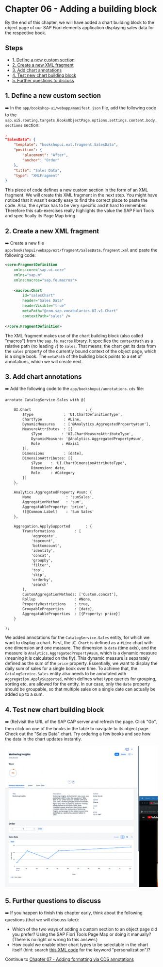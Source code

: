 # Chapter 06 - Adding a building block

By the end of this chapter, we will have added a chart building block to the object page of our SAP Fiori elements application displaying sales data for the respective book.

## Steps

- [1. Define a new custom section](#1-define-a-new-custom-section)<br>
- [2. Create a new XML fragment](#2-create-a-new-xml-fragment)<br>
- [3. Add chart annotations](#3-add-chart-annotations)<br>
- [4. Test new chart building block](#4-test-new-chart-building-block)<br>
- [5. Further questions to discuss](#5-further-questions-to-discuss)<br>

## 1. Define a new custom section

➡️ In the `app/bookshop-ui/webapp/manifest.json` file, add the following code to the `sap.ui5.routing.targets.BooksObjectPage.options.settings.content.body.sections` section:

```json
,
"SalesData": {
    "template": "bookshopui.ext.fragment.SalesData",
	"position": {
		"placement": "After",
		"anchor": "Order"
	},
	"title": "Sales Data",
	"type": "XMLFragment"
}
```

This piece of code defines a new custom section in the form of an XML fragment. We will create this XML fragment in the next step. You might have noticed that it wasn't exactly easy to find the correct place to paste the code. Also, the syntax has to be very specific and it hard to remember. Therefore this sub-exercises really highlights the value the SAP Fiori Tools and specifically its Page Map bring.

## 2. Create a new XML fragment

➡️ Create a new file `app/bookshopui/webapp/ext/fragment/SalesData.fragment.xml` and paste the following code:

```xml
<core:FragmentDefinition
	xmlns:core="sap.ui.core"
	xmlns="sap.m"
	xmlns:macros="sap.fe.macros">

	<macros:Chart
		id="salesChart"
		header="Sales Data"
		headerVisible="true"
		metaPath="@com.sap.vocabularies.UI.v1.Chart"
		contextPath="sales" />

</core:FragmentDefinition>
```

The XML fragment makes use of the chart building block (also called "macros") from the `sap.fe.macros` library. It specifies the `contextPath` as a relative path (no leading `/`) to `sales`. That means, the chart get its data from the `sales` property of the currently bound context of the object page, which is a single book. The `metaPath` of the building block points to a set of annotations, which we will create next. 

## 3. Add chart annotations

➡️ Add the following code to the `app/bookshopui/annotations.cds` file:

```cds
annotate CatalogService.Sales with @(

    UI.Chart                         : {
        $Type              : 'UI.ChartDefinitionType',
        ChartType          : #Line,
        DynamicMeasures    : ['@Analytics.AggregatedProperty#sum'],
        MeasureAttributes  : [{
            $Type         : 'UI.ChartMeasureAttributeType',
            DynamicMeasure: '@Analytics.AggregatedProperty#sum',
            Role          : #Axis1
        }],
        Dimensions         : [date],
        DimensionAttributes: [{
            $Type    : 'UI.ChartDimensionAttributeType',
            Dimension: date,
            Role     : #Category
        }]
    },

    Analytics.AggregatedProperty #sum: {
        Name                : 'sumSales',
        AggregationMethod   : 'sum',
        AggregatableProperty: 'price',
        ![@Common.Label]    : 'Sum Sales'
    },

    Aggregation.ApplySupported       : {
        Transformations         : [
            'aggregate',
            'topcount',
            'bottomcount',
            'identity',
            'concat',
            'groupby',
            'filter',
            'top',
            'skip',
            'orderby',
            'search'
        ],
        CustomAggregationMethods: ['Custom.concat'],
        Rollup                  : #None,
        PropertyRestrictions    : true,
        GroupableProperties     : [date],
        AggregatableProperties  : [{Property: price}]
    }

);
```

We added annotations for the `CatalogService.Sales` entity, for which we want to display a chart. First, the `UI.Chart` is defined as a `#Line` chart with one dimension and one measure. The dimension is `date` (time axis), and the measure is `Analytics.AggregatedProperty#sum`, which is a dynamic measure (meaning it is calculated on the fly). This dynamic measure is separately defined as the sum of the `price` property. Essentially, we want to display the daily sum of sales for a single book over time. To achieve that, the `CatalogService.Sales` entity also needs to be annotated with `Aggregation.ApplySupported`, which defines what type queries for grouping, sorting etc. are allowed for the entity. In our case, only the `date` property should be groupable, so that multiple sales on a single date can actually be added up to a sum.

## 4. Test new chart building block

➡️ (Re)visit the URL of the SAP CAP server and refresh the page. Click "Go", then click on one of the books in the table to navigate to its object page. Check out the "Sales Data" chart. Try ordering a few books and see how the data in the chart updates instantly.

![chart](chart.png)

## 5. Further questions to discuss

➡️ If you happen to finish this chapter early, think about the following questions (that we will discuss later):

- Which of the two ways of adding a custom section to an object page did you prefer? Using the SAP Fiori Tools Page Map or doing it manually? (There is no right or wrong to this answer.)
- How could we enable other chart types to be selectable in the chart itself (hint: search [this XML code](https://sapui5.hana.ondemand.com/test-resources/sap/fe/core/fpmExplorer/index.html#/buildingBlocks/chart/chartDefault) for the keyword "personalization")?

Continue to [Chapter 07 - Adding formatting via CDS annotations](/chapters/07-formatting-via-cds-annotations/)
